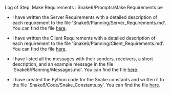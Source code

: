 Log of Step: Make Requirements : Snake6/Prompts/Make Requirements.pe


 - I have written the Server Requirements with a detailed description of each requirement to the file 'Snake6/Planning/Server_Requirements.md'. You can find the file [here](sandbox:/Snake6/Planning/Server_Requirements.md).

 - I have written the Client Requirements with a detailed description of each requirement to the file 'Snake6/Planning/Client_Requirements.md'. You can find the file [here](sandbox:/Snake6/Planning/Client_Requirements.md).

 - I have listed all the messages with their senders, receivers, a short description, and an example message in the file 'Snake6/Planning/Messages.md'. You can find the file [here](sandbox:/Snake6/Planning/Messages.md).

 - I have created the Python code for the Snake constants and written it to the file 'Snake6/Code/Snake_Constants.py'. You can find the file [here](sandbox:/Snake6/Code/Snake_Constants.py).